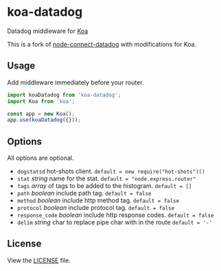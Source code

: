 # koa-datadog

Datadog middleware for [Koa](https://koajs.com)

This is a fork of [node-connect-datadog](https://github.com/DataDog/node-connect-datadog) with modifications for Koa.




## Usage

Add middleware immediately before your router.

``` javascript
import koaDatadog from 'koa-datadog';
import Koa from 'koa';

const app = new Koa();
app.use(koaDatadog({}));
```
## Options

All options are optional.

* `dogstatsd` hot-shots client. `default = new require("hot-shots")()`
* `stat` *string* name for the stat. `default = "node.express.router"`
* `tags` *array* of tags to be added to the histogram. `default = []`
* `path` *boolean* include path tag. `default = false`
* `method` *boolean* include http method tag. `default = false`
* `protocol` *boolean* include protocol tag. `default = false`
* `response_code` *boolean* include http response codes. `default = false`
* `delim` *string* char to replace pipe char with in the route `default = '-'`

## License

View the [LICENSE](https://github.com/AppPress/node-connect-datadog/blob/master/LICENSE) file.

